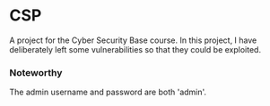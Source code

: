 # CSP
A project for the Cyber Security Base course. In this project, I have deliberately left some vulnerabilities so that they could be exploited.

### Noteworthy
The admin username and password are both 'admin'.
